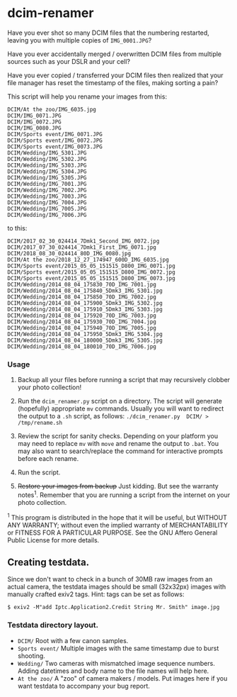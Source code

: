 # dcim-renamer

Have you ever shot so many DCIM files that the numbering restarted, leaving you with multiple copies of `IMG_0001.JPG`?

Have you ever accidentally merged / overwritten DCIM files from multiple sources such as your DSLR and your cell?

Have you ever copied / transferred your DCIM files then realized that your file manager has reset the timestamp of the files, making sorting a pain?

This script will help you rename your images from this:

```
DCIM/At the zoo/IMG_6035.jpg
DCIM/IMG_0071.JPG
DCIM/IMG_0072.JPG
DCIM/IMG_0080.JPG
DCIM/Sports event/IMG_0071.JPG
DCIM/Sports event/IMG_0072.JPG
DCIM/Sports event/IMG_0073.JPG
DCIM/Wedding/IMG_5301.JPG
DCIM/Wedding/IMG_5302.JPG
DCIM/Wedding/IMG_5303.JPG
DCIM/Wedding/IMG_5304.JPG
DCIM/Wedding/IMG_5305.JPG
DCIM/Wedding/IMG_7001.JPG
DCIM/Wedding/IMG_7002.JPG
DCIM/Wedding/IMG_7003.JPG
DCIM/Wedding/IMG_7004.JPG
DCIM/Wedding/IMG_7005.JPG
DCIM/Wedding/IMG_7006.JPG
```

to this:

```
DCIM/2017_02_30_024414_7Dmk1_Second_IMG_0072.jpg
DCIM/2017_07_30_024414_7Dmk1_First_IMG_0071.jpg
DCIM/2018_08_30_024414_80D_IMG_0080.jpg
DCIM/At the zoo/2018_12_27_174947_600D_IMG_6035.jpg
DCIM/Sports event/2015_05_05_151515_D800_IMG_0071.jpg
DCIM/Sports event/2015_05_05_151515_D800_IMG_0072.jpg
DCIM/Sports event/2015_05_05_151515_D800_IMG_0073.jpg
DCIM/Wedding/2014_08_04_175830_70D_IMG_7001.jpg
DCIM/Wedding/2014_08_04_175840_5Dmk3_IMG_5301.jpg
DCIM/Wedding/2014_08_04_175850_70D_IMG_7002.jpg
DCIM/Wedding/2014_08_04_175900_5Dmk3_IMG_5302.jpg
DCIM/Wedding/2014_08_04_175910_5Dmk3_IMG_5303.jpg
DCIM/Wedding/2014_08_04_175920_70D_IMG_7003.jpg
DCIM/Wedding/2014_08_04_175930_70D_IMG_7004.jpg
DCIM/Wedding/2014_08_04_175940_70D_IMG_7005.jpg
DCIM/Wedding/2014_08_04_175950_5Dmk3_IMG_5304.jpg
DCIM/Wedding/2014_08_04_180000_5Dmk3_IMG_5305.jpg
DCIM/Wedding/2014_08_04_180010_70D_IMG_7006.jpg
```

### Usage

1. Backup all your files before running a script that may recursively clobber your photo collection!

2. Run the `dcim_renamer.py` script on a directory.
The script will generate (hopefully) appropriate `mv` commands.
Usually you will want to redirect the output to a `.sh` script, as follows: `./dcim_renamer.py  DCIM/ > /tmp/rename.sh`

3. Review the script for sanity checks. Depending on your platform you may need to replace `mv` with `move` and rename the output to `.bat`. You may also want to search/replace the command for interactive prompts before each rename.

4. Run the script.

5. ~~Restore your images from backup~~ Just kidding. But see the warranty notes<sup>1</sup>. Remember that you are running a script from the internet on your photo collection.


<sup>1</sup> This program is distributed in the
hope that it will be useful,
but WITHOUT ANY WARRANTY; without even the implied warranty of
MERCHANTABILITY or FITNESS FOR A PARTICULAR PURPOSE.  See the
GNU Affero General Public License for more details.



## Creating testdata.

Since we don't want to check in a bunch of 30MB raw images from an actual
camera, the testdata images should be small (32x32px) images with manually
crafted exiv2 tags. Hint: tags can be set as follows:

`$ exiv2 -M"add Iptc.Application2.Credit String Mr. Smith" image.jpg`


### Testdata directory layout.

* `DCIM/` Root with a few canon samples.
 * `Sports event/` Multiple images with the same timestamp due to burst shooting.
 * `Wedding/` Two cameras with mismatched image sequence numbers. Adding datetimes and body name to the file names will help here.
 * `At the zoo/` A "zoo" of camera makers / models. Put images here if you want testdata to accompany your bug report.
